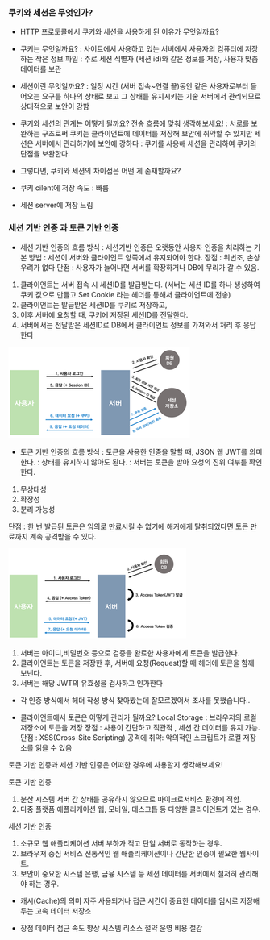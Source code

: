 ### 쿠키와 세션은 무엇인가?

- HTTP 프로토콜에서 쿠키와 세션을 사용하게 된 이유가 무엇일까요?
- 쿠키는 무엇일까요?
	: 사이트에서 사용하고 있는 서버에서 사용자의 컴퓨터에 저장하는 작은 정보 파일
	: 주로 세션 식별자 (세션 id)와 같은 정보를 저장, 사용자 맞춤 데이터를 보관
- 세션이란 무엇일까요?
	: 일정 시간 (서버 접속~연결 끝)동안 같은 사용자로부터 들어오는 요구를 하나의 상태로 보고 그 상태를 유지시키는 기술
	서버에서 관리되므로 상대적으로 보안이 강함
- 쿠키와 세션의 관계는 어떻게 될까요? 전송 흐름에 맞춰 생각해보세요!
	: 서로를 보완하는 구조로써 쿠키는 클라이언트에 데이터를 저장해 보안에 취약할 수 있지만 세션은 서버에서 관리하기에 보안에 강하다
	: 쿠키를 사용해 세션을 관리하여 쿠키의 단점을 보완한다.

- 그렇다면, 쿠키와 세션의 차이점은 어떤 게 존재할까요?


- 쿠키
 cilent에 저장
 속도 : 빠름
- 세션
 server에 저장
 느림


### 세션 기반 인증 과 토큰 기반 인증

- 세션 기반 인증의 흐름 방식
	: 세션기반 인증은 오랫동안 사용자 인증을 처리하는 기본 방법
	: 세션이 서버와 클라이언트 양쪽에서 유지되어야 한다.
장점
	: 위변조, 손상우려가 없다
단점 
	: 사용자가 늘어나면 서버를 확장하거나 DB에 무리가 갈 수 있음.

1) 클라이언트는 서버 접속 시 세션ID를 발급받는다.
(서버는 세션 ID를 하나 생성하여 쿠키 값으로 만들고 Set Cookie 라는 헤더를 통해서 클라이언트에 전송)
2) 클라이언트는 발급받은 세션ID를 쿠키로 저장하고,
3) 이후 서버에 요청할 때, 쿠키에 저장된 세션ID를 전달한다.
4) 서버에서는 전달받은 세션ID로 DB에서 클라이언트 정보를 가져와서 처리 후 응답한다

![alt text](image-3.png)

- 토큰 기반 인증의 흐름 방식
	: 토큰을 사용한 인증을 말할 때, JSON 웹 JWT를 의미한다.
	: 상태를 유지하지 않아도 된다.
	: 서버는 토큰을 받아 요청의 진위 여부를 확인한다.

1) 무상태성
2) 확장성
3) 분리 가능성

 단점 : 한 번 발급된 토큰은 임의로 만료시킬 수 없기에 해커에게 탈취되었다면 토큰 만료까지 계속 공격받을 수 있다.

![alt text](image-4.png)

1) 서버는 아이디,비밀번호 등으로 검증을 완료한 사용자에게 토큰을 발급한다.
2) 클라이언트는 토큰을 저장한 후, 서버에 요청(Request)할 때 헤더에 토큰을 함께 보낸다.
3) 서버는 해당 JWT의 유효성을 검사하고 인가한다



- 각 인증 방식에서 헤더 작성 방식
찾아봤는데 잘모르겠어서 조사를 못했습니다..



- 클라이언트에서 토큰은 어떻게 관리가 될까요?
 Local Storage : 브라우저의 로컬 저장소에 토큰을 저장
장점 : 사용이 간단하고 직관적 , 세션 간 데이터를 유지 가능.
단점 : XSS(Cross-Site Scripting) 공격에 취약: 악의적인 스크립트가 로컬 저장소를 읽을 수 있음

토큰 기반 인증과 세션 기반 인증은 어떠한 경우에 사용할지 생각해보세요!

토큰 기반 인증
1) 분산 시스템
서버 간 상태를 공유하지 않으므로 마이크로서비스 환경에 적합.
2) 다중 플랫폼 애플리케이션
웹, 모바일, 데스크톱 등 다양한 클라이언트가 있는 경우.

세션 기반 인증
1) 소규모 웹 애플리케이션
서버 부하가 적고 단일 서버로 동작하는 경우.
2) 브라우저 중심 서비스
전통적인 웹 애플리케이션이나 간단한 인증이 필요한 웹사이트.
3) 보안이 중요한 시스템
은행, 금융 시스템 등 세션 데이터를 서버에서 철저히 관리해야 하는 경우.

- 캐시(Cache)의 의미
 자주 사용되거나 접근 시간이 중요한 데이터를 임시로 저장해 두는 고속 데이터 저장소

- 장점
 데이터 접근 속도 향상
 시스템 리소스 절약
 운영 비용 절감